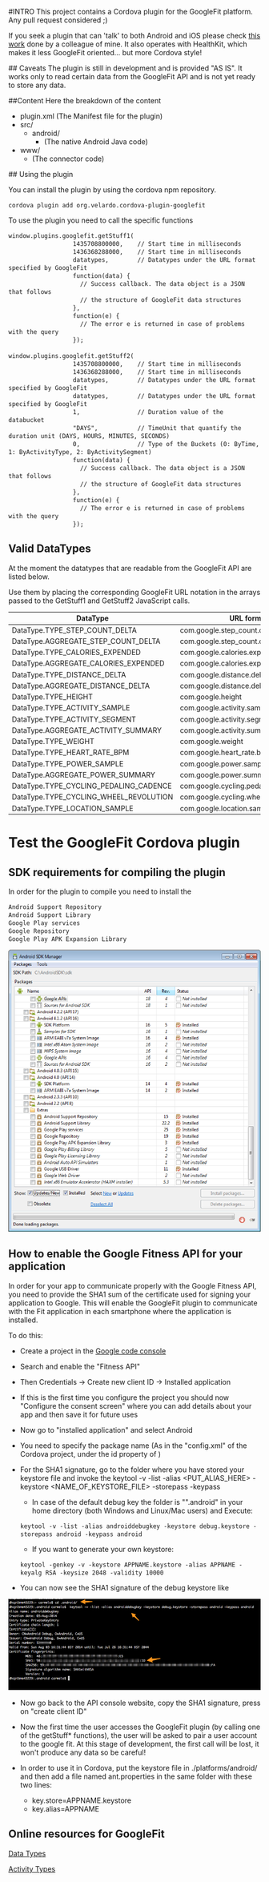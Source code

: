#INTRO
This project contains a Cordova plugin for the GoogleFit platform.
Any pull request considered ;)

If you seek a plugin that can 'talk' to both Android and iOS please check [this work](https://github.com/dariosalvi78/cordova-plugin-health) done by a colleague of mine.
It also operates with HealthKit, which makes it less GoogleFit oriented... but more Cordova style!


## Caveats
The plugin is still in development and is provided "AS IS".
It works only to read certain data from the GoogleFit API and is not yet ready to store any data.


##Content
Here the breakdown of the content

- plugin.xml  (The Manifest file for the plugin)
- src/
   - android/
      - <Java source code>  (The native Android Java code)
- www/
   - <JavaScript interface> (The connector code)



## Using the plugin

You can install the plugin by using the cordova npm repository.

```
cordova plugin add org.velardo.cordova-plugin-googlefit
```

To use the plugin you need to call the specific functions

```
window.plugins.googlefit.getStuff1(
                  1435708800000,    // Start time in milliseconds
                  1436368288000,    // Start time in milliseconds
                  datatypes,        // Datatypes under the URL format specified by GoogleFit
                  function(data) {
                    // Success callback. The data object is a JSON that follows
                    // the structure of GoogleFit data structures
                  },
                  function(e) {
                    // The error e is returned in case of problems with the query
                  });

window.plugins.googlefit.getStuff2(
                  1435708800000,    // Start time in milliseconds
                  1436368288000,    // Start time in milliseconds
                  datatypes,        // Datatypes under the URL format specified by GoogleFit
                  datatypes,        // Datatypes under the URL format specified by GoogleFit
                  1,                // Duration value of the databucket
                  "DAYS",           // TimeUnit that quantify the duration unit (DAYS, HOURS, MINUTES, SECONDS)
                  0,                // Type of the Buckets (0: ByTime, 1: ByActivityType, 2: ByActivitySegment)
                  function(data) {
                    // Success callback. The data object is a JSON that follows
                    // the structure of GoogleFit data structures
                  },
                  function(e) {
                    // The error e is returned in case of problems with the query
                  });
```

Valid DataTypes
------

At the moment the datatypes that are readable from the GoogleFit API are listed below.

Use them by placing the corresponding GoogleFit URL notation in the arrays passed to the GetStuff1 and GetStuff2 JavaScript calls.

| DataType                                | URL format                               |
| --------------------------------------- | ---------------------------------------- |
| DataType.TYPE_STEP_COUNT_DELTA          | com.google.step_count.delta              |
| DataType.AGGREGATE_STEP_COUNT_DELTA     | com.google.step_count.delta              |
| DataType.TYPE_CALORIES_EXPENDED         | com.google.calories.expended             |
| DataType.AGGREGATE_CALORIES_EXPENDED    | com.google.calories.expended             |
| DataType.TYPE_DISTANCE_DELTA            | com.google.distance.delta                |
| DataType.AGGREGATE_DISTANCE_DELTA       | com.google.distance.delta                |
| DataType.TYPE_HEIGHT                    | com.google.height                        |
| DataType.TYPE_ACTIVITY_SAMPLE           | com.google.activity.sample               |
| DataType.TYPE_ACTIVITY_SEGMENT          | com.google.activity.segment              |
| DataType.AGGREGATE_ACTIVITY_SUMMARY     | com.google.activity.summary              |
| DataType.TYPE_WEIGHT                    | com.google.weight                        |
| DataType.TYPE_HEART_RATE_BPM            | com.google.heart_rate.bpm                |
| DataType.TYPE_POWER_SAMPLE              | com.google.power.sample                  |
| DataType.AGGREGATE_POWER_SUMMARY        | com.google.power.summary                 |
| DataType.TYPE_CYCLING_PEDALING_CADENCE  | com.google.cycling.pedaling.cadence      |
| DataType.TYPE_CYCLING_WHEEL_REVOLUTION  | com.google.cycling.wheel_revolution.rpm  |
| DataType.TYPE_LOCATION_SAMPLE           | com.google.location.sample               |



# Test the GoogleFit Cordova plugin

## SDK requirements for compiling the plugin
In order for the plugin to compile you need to install the
```
Android Support Repository
Android Support Library
Google Play services
Google Repository
Google Play APK Expansion Library
```
 ![Image of Android SDK configuration](_imgs/Android_SDK.png)


## How to enable the Google Fitness API for your application

In order for your app to communicate properly with the Google Fitness API, you need to provide the SHA1 sum of the certificate used for signing your application to Google. This will enable the GoogleFit plugin to communicate with the Fit application in each smartphone where the application is installed.

To do this:
 * Create a project in the [Google code console](https://code.google.com/apis/console/?pli=1)
 * Search and enable the "Fitness API"
 * Then Credentials → Create new client ID → Installed application
 * If this is the first time you configure the project you should now "Configure the consent screen" where you can add details about your app and then save it for future uses
 * Now go to "installed application" and select Android
 * You need to specify the package name (As in the "config.xml" of the Cordova project, under the id property of <widget>)

 * For the SHA1 signature, go to the folder where you have stored your keystore file and invoke the
  keytool -v -list -alias <PUT_ALIAS_HERE> -keystore <NAME_OF_KEYSTORE_FILE> -storepass <PASSWORD> -keypass <PASSWORD>
    * In case of the default debug key the folder is "".android" in your home directory (both Windows and Linux/Mac users) and Execute:
    ```
    keytool -v -list -alias androiddebugkey -keystore debug.keystore -storepass android -keypass android
    ```
    * If you want to generate your own keystore:
    ```
    keytool -genkey -v -keystore APPNAME.keystore -alias APPNAME -keyalg RSA -keysize 2048 -validity 10000
    ```

 * You can now see the SHA1 signature of the debug keystore like

  ![Image of SHA1 Signature](_imgs/sha1.png)

 * Now go back to the API console website, copy the SHA1 signature, press on "create client ID"

 * Now the first time the user accesses the GoogleFit plugin (by calling one of the getStuff* functions), the user will be asked to pair a user account to the google fit. At this stage of development, the first call will be lost, it won't produce any data so be careful!

 * In order to use it in Cordova, put the keystore file in ./platforms/android/ and then add a file named ant.properties in the same folder with these two lines:
    * key.store=APPNAME.keystore
    * key.alias=APPNAME


Online resources for GoogleFit
------

[Data Types](https://developers.google.com/fit/android/data-types)


[Activity Types](https://developers.google.com/fit/rest/v1/reference/activity-types)
